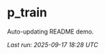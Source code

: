 # p_train

Auto-updating README demo.

<!--START_SECTION:status-->
_Last run: 2025-09-17 18:28 UTC_
<!--END_SECTION:status-->










































































































































































































































































































































































































































































































































































































































































